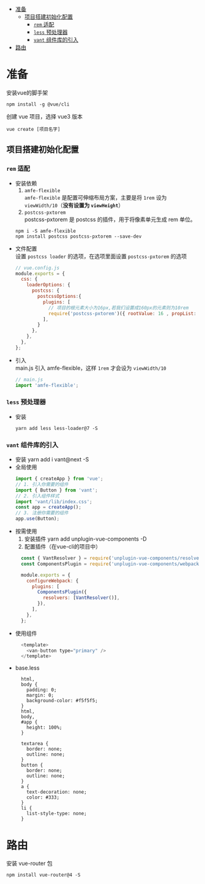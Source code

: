 - [准备](#准备)
  - [项目搭建初始化配置](#项目搭建初始化配置)
    - [`rem` 适配](#rem-适配)
    - [`less` 预处理器](#less-预处理器)
    - [`vant` 组件库的引入](#vant-组件库的引入)
- [路由](#路由)


# 准备
安装vue的脚手架
```
npm install -g @vue/cli
```
创建 vue 项目，选择 vue3 版本
```
vue create [项目名字]
```
## 项目搭建初始化配置
### `rem` 适配
- 安装依赖
  1. `amfe-flexible`  
    `amfe-flexible` 是配置可伸缩布局方案，主要是将 `1rem` 设为 `viewWidth/10`（**没有设置为 `viewHeight`**）
  2. `postcss-pxtorem`  
    postcss-pxtorem 是 postcss 的插件，用于将像素单元生成 rem 单位。
  ```
  npm i -S amfe-flexible
  npm install postcss postcss-pxtorem --save-dev
  ```
- 文件配置  
    设置 `postcss loader` 的选项，在选项里面设置 `postcss-pxtorem` 的选项
    ```js
    // vue.config.js
    module.exports = {
      css: {
        loaderOptions: {
          postcss: {
            postcssOptions:{
              plugins: [
                // 项目的根元素大小为16px,若我们设置成160px的元素则为10rem
                require('postcss-pxtorem')({ rootValue: 16 , propList: ['*']}),
              ],
            }
          },
        },
      },
    };
    ```
- 引入  
    main.js 引入 amfe-flexible，这样 `1rem` 才会设为 `viewWidth/10`
    ```js
    // main.js
    import 'amfe-flexible';
    ```
### `less` 预处理器
- 安装
    ```
    yarn add less less-loader@7 -S
    ```
### `vant` 组件库的引入
- 安装
    yarn add i vant@next -S
- 全局使用
    ```js
    import { createApp } from 'vue';
    // 1. 引入你需要的组件
    import { Button } from 'vant';
    // 2. 引入组件样式
    import 'vant/lib/index.css';
    const app = createApp();
    // 3. 注册你需要的组件
    app.use(Button);
    ```
- 按需使用
    1. 安装插件
        yarn add unplugin-vue-components -D
    2. 配置插件（在vue-cli的项目中）
    ```js
      const { VantResolver } = require('unplugin-vue-components/resolvers');
      const ComponentsPlugin = require('unplugin-vue-components/webpack');
    
      module.exports = {
        configureWebpack: {
          plugins: [
            ComponentsPlugin({
              resolvers: [VantResolver()],
            }),
          ],
        },
      };
    ```
- 使用组件
    ```js
      <template>
        <van-button type="primary" />
      </template>
    ```
- base.less
  ```less
    html,
    body {
      padding: 0;
      margin: 0;
      background-color: #f5f5f5;
    }
    html,
    body,
    #app {
      height: 100%;
    }

    textarea {
      border: none;
      outline: none;
    }
    button {
      border: none;
      outline: none;
    }
    a {
      text-decoration: none;
      color: #333;
    }
    li {
      list-style-type: none;
    }

  ```

# 路由
安装 vue-router 包
```
npm install vue-router@4 -S
```
